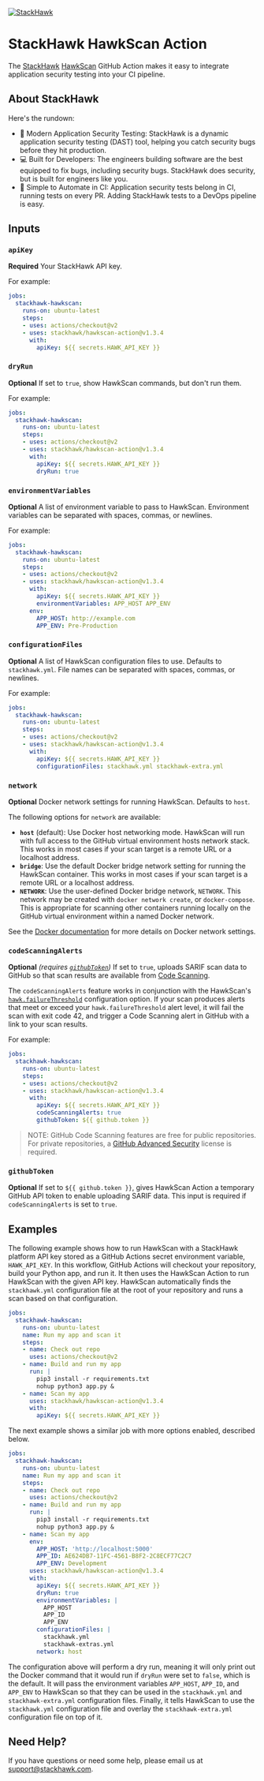 [![StackHawk](https://www.stackhawk.com/stackhawk-light-long@2x.png)](https://stackhawk.com)

# StackHawk HawkScan Action

The [StackHawk](https://www.stackhawk.com/) [HawkScan](https://hub.docker.com/r/stackhawk/hawkscan) GitHub Action makes it easy to integrate application security testing into your CI pipeline.

## About StackHawk
Here's the rundown:

 * 🧪 Modern Application Security Testing: StackHawk is a dynamic application security testing (DAST) tool, helping you catch security bugs before they hit production.
 * 💻 Built for Developers: The engineers building software are the best equipped to fix bugs, including security bugs. StackHawk does security, but is built for engineers like you.
 * 🤖 Simple to Automate in CI: Application security tests belong in CI, running tests on every PR. Adding StackHawk tests to a DevOps pipeline is easy.

## Inputs

### `apiKey`

**Required** Your StackHawk API key.

For example:
```yaml
jobs:
  stackhawk-hawkscan:
    runs-on: ubuntu-latest
    steps:
    - uses: actions/checkout@v2
    - uses: stackhawk/hawkscan-action@v1.3.4
      with:
        apiKey: ${{ secrets.HAWK_API_KEY }}
```

### `dryRun`

**Optional** If set to `true`, show HawkScan commands, but don't run them.

For example:
```yaml
jobs:
  stackhawk-hawkscan:
    runs-on: ubuntu-latest
    steps:
    - uses: actions/checkout@v2
    - uses: stackhawk/hawkscan-action@v1.3.4
      with:
        apiKey: ${{ secrets.HAWK_API_KEY }}
        dryRun: true
```

### `environmentVariables`

**Optional** A list of environment variable to pass to HawkScan. Environment variables can be separated with spaces, commas, or newlines.

For example:
```yaml
jobs:
  stackhawk-hawkscan:
    runs-on: ubuntu-latest
    steps:
    - uses: actions/checkout@v2
    - uses: stackhawk/hawkscan-action@v1.3.4
      with:
        apiKey: ${{ secrets.HAWK_API_KEY }}
        environmentVariables: APP_HOST APP_ENV
      env:
        APP_HOST: http://example.com
        APP_ENV: Pre-Production
```

### `configurationFiles`

**Optional** A list of HawkScan configuration files to use. Defaults to `stackhawk.yml`. File names can be separated with spaces, commas, or newlines.

For example:
```yaml
jobs:
  stackhawk-hawkscan:
    runs-on: ubuntu-latest
    steps:
    - uses: actions/checkout@v2
    - uses: stackhawk/hawkscan-action@v1.3.4
      with:
        apiKey: ${{ secrets.HAWK_API_KEY }}
        configurationFiles: stackhawk.yml stackhawk-extra.yml
```

### `network`

**Optional** Docker network settings for running HawkScan.  Defaults to `host`.

The following options for `network` are available:
 - **`host`** (default): Use Docker host networking mode. HawkScan will run with full access to the GitHub virtual environment hosts network stack. This works in most cases if your scan target is a remote URL or a localhost address.
 - **`bridge`**: Use the default Docker bridge network setting for running the HawkScan container. This works in most cases if your scan target is a remote URL or a localhost address.
 - **`NETWORK`**: Use the user-defined Docker bridge network, `NETWORK`. This network may be created with `docker network create`, or `docker-compose`. This is appropriate for scanning other containers running locally on the GitHub virtual environment within a named Docker network.

See the [Docker documentation](https://docs.docker.com/engine/reference/run/#network-settings) for more details on Docker network settings.

### `codeScanningAlerts`

**Optional** *(requires [`githubToken`](#githubtoken))* If set to `true`, uploads SARIF scan data to GitHub so that scan results are available from [Code Scanning](https://docs.github.com/en/code-security/secure-coding/automatically-scanning-your-code-for-vulnerabilities-and-errors/about-code-scanning).

The `codeScanningAlerts` feature works in conjunction with the HawkScan's [`hawk.failureThreshold`](https://docs.stackhawk.com/hawkscan/configuration/#hawk) configuration option. If your scan produces alerts that meet or exceed your `hawk.failureThreshold` alert level, it will fail the scan with exit code 42, and trigger a Code Scanning alert in GitHub with a link to your scan results.

For example:
```yaml
jobs:
  stackhawk-hawkscan:
    runs-on: ubuntu-latest
    steps:
    - uses: actions/checkout@v2
    - uses: stackhawk/hawkscan-action@v1.3.4
      with:
        apiKey: ${{ secrets.HAWK_API_KEY }}
        codeScanningAlerts: true
        githubToken: ${{ github.token }}
```

> NOTE: GitHub Code Scanning features are free for public repositories. For private repositories, a [GitHub Advanced Security](https://docs.github.com/en/get-started/learning-about-github/about-github-advanced-security) license is required.

### `githubToken`

**Optional** If set to `${{ github.token }}`, gives HawkScan Action a temporary GitHub API token to enable uploading SARIF data. This input is required if `codeScanningAlerts` is set to `true`.

## Examples 

The following example shows how to run HawkScan with a StackHawk platform API key stored as a GitHub Actions secret environment variable, `HAWK_API_KEY`. In this workflow, GitHub Actions will checkout your repository, build your Python app, and run it. It then uses the HawkScan Action to run HawkScan with the given API key. HawkScan automatically finds the `stackhawk.yml` configuration file at the root of your repository and runs a scan based on that configuration.

```yaml
jobs:
  stackhawk-hawkscan:
    runs-on: ubuntu-latest
    name: Run my app and scan it
    steps:
    - name: Check out repo
      uses: actions/checkout@v2
    - name: Build and run my app
      run: |
        pip3 install -r requirements.txt
        nohup python3 app.py &
    - name: Scan my app
      uses: stackhawk/hawkscan-action@v1.3.4
      with:
        apiKey: ${{ secrets.HAWK_API_KEY }}
```

The next example shows a similar job with more options enabled, described below.

```yaml
jobs:
  stackhawk-hawkscan:
    runs-on: ubuntu-latest
    name: Run my app and scan it
    steps:
    - name: Check out repo
      uses: actions/checkout@v2
    - name: Build and run my app
      run: |
        pip3 install -r requirements.txt
        nohup python3 app.py &
    - name: Scan my app
      env:
        APP_HOST: 'http://localhost:5000'
        APP_ID: AE624DB7-11FC-4561-B8F2-2C8ECF77C2C7
        APP_ENV: Development
      uses: stackhawk/hawkscan-action@v1.3.4
      with:
        apiKey: ${{ secrets.HAWK_API_KEY }}
        dryRun: true
        environmentVariables: |
          APP_HOST
          APP_ID
          APP_ENV
        configurationFiles: |
          stackhawk.yml
          stackhawk-extras.yml
        network: host
```

The configuration above will perform a dry run, meaning it will only print out the Docker command that it would run if `dryRun` were set to `false`, which is the default. It will pass the environment variables `APP_HOST`, `APP_ID`, and `APP_ENV` to HawkScan so that they can be used in the `stackhawk.yml` and `stackhawk-extra.yml` configuration files. Finally, it tells HawkScan to use the `stackhawk.yml` configuration file and overlay the `stackhawk-extra.yml` configuration file on top of it.

## Need Help?

If you have questions or need some help, please email us at support@stackhawk.com.

